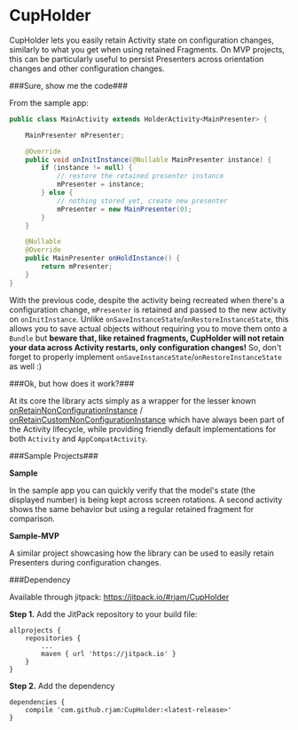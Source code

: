 # CupHolder
CupHolder lets you easily retain Activity state on configuration changes, similarly to what you get when using retained Fragments. On MVP projects, this can be particularly useful to persist Presenters across orientation changes and other configuration changes. 

###Sure, show me the code###

From the sample app:

```java
public class MainActivity extends HolderActivity<MainPresenter> {

    MainPresenter mPresenter;

    @Override
    public void onInitInstance(@Nullable MainPresenter instance) {
        if (instance != null) {
            // restore the retained presenter instance
            mPresenter = instance;
        } else {
            // nothing stored yet, create new presenter 
            mPresenter = new MainPresenter(0);
        }
    }

    @Nullable
    @Override
    public MainPresenter onHoldInstance() {
        return mPresenter;
    }
}
```

With the previous code, despite the activity being recreated when there's a configuration change, `mPresenter` is retained and passed to the new activity on `onInitInstance`. Unlike `onSaveInstanceState`/`onRestoreInstanceState`, this allows you to save actual objects without requiring you to move them onto a `Bundle` but **beware that, like retained fragments, CupHolder will not retain your data across Activity restarts, only configuration changes!** So, don't forget to properly implement `onSaveInstanceState`/`onRestoreInstanceState` as well :)

###Ok, but how does it work?###

At its core the library acts simply as a wrapper for the lesser known [onRetainNonConfigurationInstance](https://developer.android.com/reference/android/app/Activity.html#onRetainNonConfigurationInstance()) / [onRetainCustomNonConfigurationInstance](https://developer.android.com/reference/android/support/v4/app/FragmentActivity.html#onRetainCustomNonConfigurationInstance()) which have always been part of the Activity lifecycle, while providing friendly default implementations for both `Activity` and `AppCompatActivity`.

###Sample Projects###

**Sample**

In the sample app you can quickly verify that the model's state (the displayed number) is being kept across screen rotations. A second activity shows the same behavior but using a regular retained fragment for comparison.

**Sample-MVP**

A similar project showcasing how the library can be used to easily retain Presenters during configuration changes.

###Dependency

Available through jitpack: https://jitpack.io/#rjam/CupHolder

**Step 1.** Add the JitPack repository to your build file:
```
allprojects {
    repositories {
        ...
        maven { url 'https://jitpack.io' }
    }
}
```
**Step 2.** Add the dependency

```
dependencies {
    compile 'com.github.rjam:CupHolder:<latest-release>'
}
```
